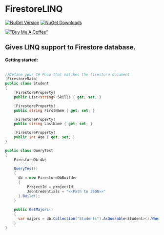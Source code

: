 # FirestoreLINQ
<a href="https://www.nuget.org/packages/FirestoreLINQ"><img alt="NuGet Version" src="https://img.shields.io/nuget/v/FirestoreLINQ"></a>
<a href="https://www.nuget.org/packages/FirestoreLINQ"><img alt="NuGet Downloads" src="https://img.shields.io/nuget/dt/FirestoreLINQ"></a>

[!["Buy Me A Coffee"](https://cdn.buymeacoffee.com/assets/img/home-page-v3/bmc-new-logo.png)](https://www.buymeacoffee.com/varunteja)


## Gives LINQ support to Firestore database.

#### Getting started: 
```csharp

//Define your C# Poco that matches the firestore document
[FirestoreData]
public class Student
{
    [FirestoreProperty]
    public List<string> Skills { get; set; }

    [FirestoreProperty]
    public string FirstName { get; set; }

    [FirestoreProperty]
    public string LastName { get; set; }

    [FirestoreProperty]
    public int Age { get; set; }
}

public class QueryTest
{
    FirestoreDb db;
    
    QueryTest()
    {
      db = new FirestoreDbBuilder
      {
          ProjectId = projectId,
          JsonCredentials = "<<Path to JSON>>"
      }.Build();
    }
    
    public GetMajors()
    {
      var majors = db.Collection("Students").AsQuerable<Student>().Where(s=> s.Age > 18).ToList();
    }
}
```
